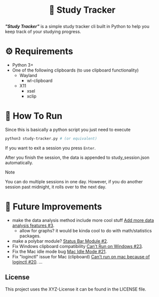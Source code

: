 <h1>
    <p align="center">
        📖 Study Tracker
    </p>
</h1>

***"Study Tracker"*** is a simple study tracker cli built in Python to help 
you keep track of your studying progress. 

# ⚙️ Requirements
- Python 3+
- One of the following clipboards (to use clipboard functionality)
    - Wayland
        - wl-clipboard
    - X11
        - xsel
        - xclip

# 🚀 How To Run

Since this is basically a python script you just need to execute
```sh
python3 study-tracker.py # (or equivalent)
```
If you want to exit a session you press ```Enter```.

After you finish the session, the data is appended to study_session.json automatically.

> [!NOTE]
> You can do multiple sessions in one day. However, if you do another session past midnight, it rolls over to the next day. 

# 🎯 Future Improvements 

- make the data analysis method include more cool stuff [Add more data analysis features #3](https://www.github.com/kiyubits/study-tracker/issues/3).
    - allow for graphs? it would be kinda cool to do with math/statistics packages.
- make a polybar module? [Status Bar Module #2](https://www.github.com/kiyubits/study-tracker/issues/2).
- Fix Windows clipboard compatibility [Can't Run on Windows #23](https://www.github.com/kiyubits/study-tracker/issues/23).
- Fix the Mac idle mode bug [Mac Idle Mode #21](https://www.github.com/kiyubits/study-tracker/issues/21).
- Fix "loginctl" issue for Mac (clipboard) [Can't run on mac because of loginctl #20](https://www.github.com/kiyubits/study-tracker/issues/20).
... 

## License
This project uses the XYZ-License it can be found in the LICENSE file.
